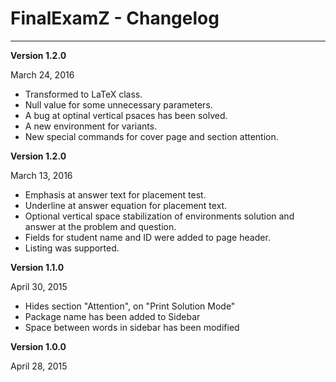 # FinalExamZ - Changelog

***

**Version 1.2.0**

March 24, 2016

  - Transformed to LaTeX class.
  - Null value for some unnecessary parameters.
  - A bug at optinal vertical psaces has been solved.
  - A new environment for variants.
  - New special commands for cover page and section attention.

**Version 1.2.0**

March 13, 2016

  - Emphasis at answer text for placement test.
  - Underline at answer equation for placement text.
  - Optional vertical space stabilization of environments solution and answer at the problem and question.
  - Fields for student name and ID were added to page header.
  - Listing was supported.

**Version 1.1.0**

April 30, 2015

  - Hides section "Attention", on "Print Solution Mode"
  - Package name has been added to Sidebar
  - Space between words in sidebar has been modified

**Version 1.0.0**

April 28, 2015
